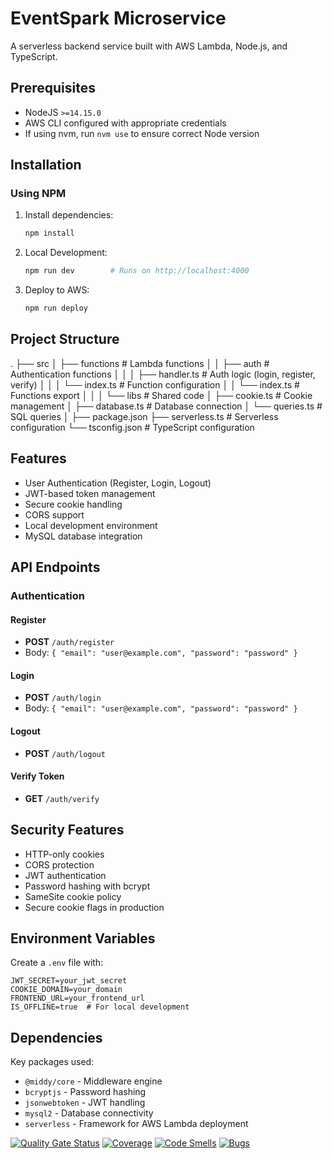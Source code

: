 # EventSpark Microservice

A serverless backend service built with AWS Lambda, Node.js, and TypeScript.

## Prerequisites

- NodeJS `>=14.15.0`
- AWS CLI configured with appropriate credentials
- If using nvm, run `nvm use` to ensure correct Node version

## Installation

### Using NPM

1. Install dependencies:
   ```bash
   npm install
   ```

2. Local Development:
   ```bash
   npm run dev        # Runs on http://localhost:4000
   ```

3. Deploy to AWS:
   ```bash
   npm run deploy
   ```

## Project Structure
.
├── src
│ ├── functions # Lambda functions
│ │ ├── auth # Authentication functions
│ │ │ ├── handler.ts # Auth logic (login, register, verify)
│ │ │ └── index.ts # Function configuration
│ │ └── index.ts # Functions export
│ │
│ └── libs # Shared code
│ ├── cookie.ts # Cookie management
│ ├── database.ts # Database connection
│ └── queries.ts # SQL queries
│
├── package.json
├── serverless.ts # Serverless configuration
└── tsconfig.json # TypeScript configuration

## Features

- User Authentication (Register, Login, Logout)
- JWT-based token management
- Secure cookie handling
- CORS support
- Local development environment
- MySQL database integration

## API Endpoints

### Authentication

#### Register
- **POST** `/auth/register`
- Body: `{ "email": "user@example.com", "password": "password" }`

#### Login
- **POST** `/auth/login`
- Body: `{ "email": "user@example.com", "password": "password" }`

#### Logout
- **POST** `/auth/logout`

#### Verify Token
- **GET** `/auth/verify`

## Security Features

- HTTP-only cookies
- CORS protection
- JWT authentication
- Password hashing with bcrypt
- SameSite cookie policy
- Secure cookie flags in production

## Environment Variables

Create a `.env` file with:

```env
JWT_SECRET=your_jwt_secret
COOKIE_DOMAIN=your_domain
FRONTEND_URL=your_frontend_url
IS_OFFLINE=true  # For local development
```

## Dependencies

Key packages used:
- `@middy/core` - Middleware engine
- `bcryptjs` - Password hashing
- `jsonwebtoken` - JWT handling
- `mysql2` - Database connectivity
- `serverless` - Framework for AWS Lambda deployment

[![Quality Gate Status](https://sonarcloud.io/api/project_badges/measure?project=ZackZY_EventSpark_Microservice&metric=alert_status)](https://sonarcloud.io/summary/new_code?id=ZackZY_EventSpark_Microservice)
[![Coverage](https://sonarcloud.io/api/project_badges/measure?project=ZackZY_EventSpark_Microservice&metric=coverage)](https://sonarcloud.io/summary/new_code?id=ZackZY_EventSpark_Microservice)
[![Code Smells](https://sonarcloud.io/api/project_badges/measure?project=ZackZY_EventSpark_Microservice&metric=code_smells)](https://sonarcloud.io/summary/new_code?id=ZackZY_EventSpark_Microservice)
[![Bugs](https://sonarcloud.io/api/project_badges/measure?project=ZackZY_EventSpark_Microservice&metric=bugs)](https://sonarcloud.io/summary/new_code?id=ZackZY_EventSpark_Microservice)

